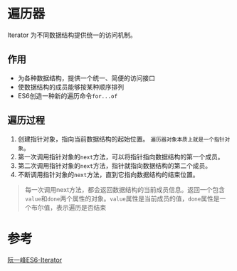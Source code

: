 # 遍历器   
Iterator
为不同数据结构提供统一的访问机制。
## 作用
- 为各种数据结构，提供一个统一、简便的访问接口
- 使数据结构的成员能够按某种顺序排列
- ES6创造一种新的遍历命令`for...of`
## 遍历过程
1. 创建指针对象，指向当前数据结构的起始位置。
`遍历器对象本质上就是一个指针对象`。
2. 第一次调用指针对象的`next`方法，可以将指针指向数据结构的第一个成员。
3. 第二次调用指针对象的`next`方法，指针就指向数据结构的第二个成员。
4. 不断调用指针对象的`next`方法，直到它指向数据结构的结束位置。
> 每一次调用next方法，都会返回数据结构的当前成员信息。返回一个包含`value`和`done`两个属性的对象。`value`属性是当前成员的值，`done`属性是一个布尔值，表示遍历是否结束
# 参考
[阮一峰ES6-Iterator](https://es6.ruanyifeng.com/#docs/iterator)